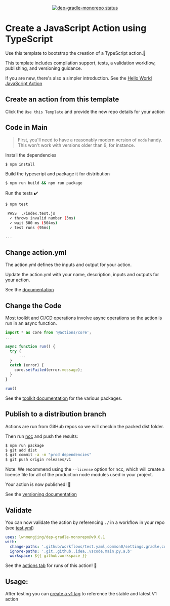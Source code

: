 <p align="center">
  <a href="https://github.com/lwnmengjing/dep-gradle-monorepo/actions"><img alt="dep-gradle-monorepo status" src="https://github.com/lwnmengjing/dep-gradle-monorepo/workflows/build-test/badge.svg"></a>
</p>

# Create a JavaScript Action using TypeScript

Use this template to bootstrap the creation of a TypeScript action.:rocket:

This template includes compilation support, tests, a validation workflow, publishing, and versioning guidance.  

If you are new, there's also a simpler introduction.  See the [Hello World JavaScript Action](https://github.com/actions/hello-world-javascript-action)

## Create an action from this template

Click the `Use this Template` and provide the new repo details for your action

## Code in Main

> First, you'll need to have a reasonably modern version of `node` handy. This won't work with versions older than 9, for instance.

Install the dependencies  
```bash
$ npm install
```

Build the typescript and package it for distribution
```bash
$ npm run build && npm run package
```

Run the tests :heavy_check_mark:  
```bash
$ npm test

 PASS  ./index.test.js
  ✓ throws invalid number (3ms)
  ✓ wait 500 ms (504ms)
  ✓ test runs (95ms)

...
```

## Change action.yml

The action.yml defines the inputs and output for your action.

Update the action.yml with your name, description, inputs and outputs for your action.

See the [documentation](https://help.github.com/en/articles/metadata-syntax-for-github-actions)

## Change the Code

Most toolkit and CI/CD operations involve async operations so the action is run in an async function.

```javascript
import * as core from '@actions/core';
...

async function run() {
  try { 
      ...
  } 
  catch (error) {
    core.setFailed(error.message);
  }
}

run()
```

See the [toolkit documentation](https://github.com/actions/toolkit/blob/master/README.md#packages) for the various packages.

## Publish to a distribution branch

Actions are run from GitHub repos so we will checkin the packed dist folder. 

Then run [ncc](https://github.com/zeit/ncc) and push the results:
```bash
$ npm run package
$ git add dist
$ git commit -a -m "prod dependencies"
$ git push origin releases/v1
```

Note: We recommend using the `--license` option for ncc, which will create a license file for all of the production node modules used in your project.

Your action is now published! :rocket: 

See the [versioning documentation](https://github.com/actions/toolkit/blob/master/docs/action-versioning.md)

## Validate

You can now validate the action by referencing `./` in a workflow in your repo (see [test.yml](.github/workflows/test.yml))

```yaml
uses: lwnmengjing/dep-gradle-monorepo@v0.0.1
with:
  change-paths: '.github/workflows/test.yaml,common0/settings.gradle,common1/settings.gradle,main.py,service2/settings.gradle'
  ignore-paths: '.git,.github,.idea,.vscode,main.py,a,b'
  workspace: ${{ github.workspace }}
```

See the [actions tab](https://github.com/actions/typescript-action/actions) for runs of this action! :rocket:

## Usage:

After testing you can [create a v1 tag](https://github.com/actions/toolkit/blob/master/docs/action-versioning.md) to reference the stable and latest V1 action
